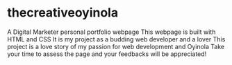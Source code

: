 # thecreativeoyinola
A Digital Marketer personal portfolio webpage
This webpage is built with HTML and CSS
It is my project as a budding web developer and a lover
This project is a love story of my passion for web development and Oyinola
Take your time to assess the page and your feedbacks will be appreciated!
